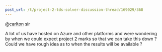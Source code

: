 ```yaml
---
post_url: /t/project-2-tds-solver-discussion-thread/169029/368
---
```

[@carlton](/u/carlton) sir

A lot of us have hosted on Azure and other platforms and were wondering by when we could expect project 2 marks so that we can take this down ? Could we have rough idea as to when the results will be available ?